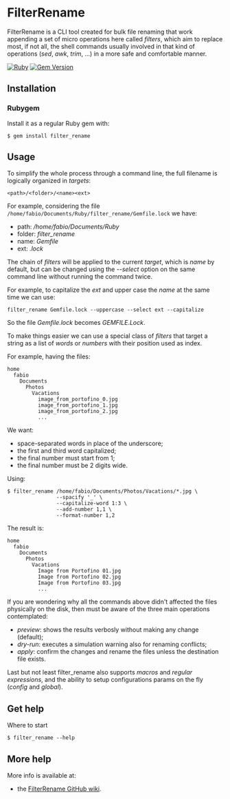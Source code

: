 # FilterRename

FilterRename is a CLI tool created for bulk file renaming that work appending a set of micro
operations here called *filters*, which aim to replace most, if not all, the shell commands
usually involved in that kind of operations (*sed*, *awk*, *trim*, ...) in a more safe and
comfortable manner.

[![Ruby](https://github.com/fabiomux/filter_rename/actions/workflows/main.yml/badge.svg)][wf_main]
[![Gem Version](https://badge.fury.io/rb/filter_rename.svg)][gem_version]

## Installation

### Rubygem

Install it as a regular Ruby gem with:
```shell
$ gem install filter_rename
```

## Usage

To simplify the whole process through a command line, the full filename is logically organized
in *targets*:

    <path>/<folder>/<name><ext>

For example, considering the file `/home/fabio/Documents/Ruby/filter_rename/Gemfile.lock` we have:

- path: */home/fabio/Documents/Ruby*
- folder: *filter_rename*
- name: *Gemfile*
- ext: *.lock*

The chain of *filters* will be applied to the current *target*, which is *name* by default, but can
be changed using the *--select* option on the same command line without running the command twice.

For example, to capitalize the *ext* and upper case the *name* at the same time we can use:
```shell
filter_rename Gemfile.lock --uppercase --select ext --capitalize
```

So the file *Gemfile.lock* becomes *GEMFILE.Lock*.

To make things easier we can use a special class of *filters* that target a string as a list of *words*
or *numbers* with their position used as index.

For example, having the files:

    home
      fabio
        Documents
          Photos
            Vacations
              image_from_portofino_0.jpg
              image_from_portofino_1.jpg
              image_from_portofino_2.jpg
              ...

We want:
- space-separated words in place of the underscore;
- the first and third word capitalized;
- the final number must start from 1;
- the final number must be 2 digits wide.

Using:
```shell
$ filter_rename /home/fabio/Documents/Photos/Vacations/*.jpg \
                --spacify '_' \
                --capitalize-word 1:3 \
                --add-number 1,1 \
                --format-number 1,2
```

The result is:

    home
      fabio
        Documents
          Photos
            Vacations
              Image from Portofino 01.jpg
              Image from Portofino 02.jpg
              Image from Portofino 03.jpg
              ...

If you are wondering why all the commands above didn't affected the files physically on the disk,
then must be aware of the three main operations contemplated:
- *preview*: shows the results verbosly without making any change (default);
- *dry-run*: executes a simulation warning also for renaming conflicts;
- *apply*: confirm the changes and rename the files unless the destination file exists.

Last but not least filter_rename also supports *macros* and *regular expressions*, and the ability to
setup configurations params on the fly (*config* and *global*).

## Get help

Where to start
```shell
$ filter_rename --help
```

## More help

More info is available at:
- the [FilterRename GitHub wiki][filter_rename_wiki].


[filter_rename_wiki]: https://github.com/fabiomux/filter_rename/wiki "FilterRename wiki page on GitHub"
[wf_main]: https://github.com/fabiomux/filter_rename/actions/workflows/main.yml
[gem_version]: https://badge.fury.io/rb/filter_rename
